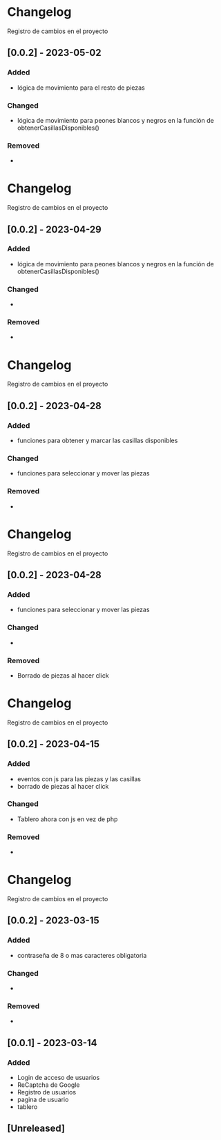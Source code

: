 # Changelog
Registro de cambios en el proyecto

## [0.0.2] - 2023-05-02
### Added
- lógica de movimiento para el resto de piezas 

### Changed
- lógica de movimiento para peones blancos y negros en la función de obtenerCasillasDisponibles()

### Removed
- 

# Changelog
Registro de cambios en el proyecto

## [0.0.2] - 2023-04-29
### Added
- lógica de movimiento para peones blancos y negros en la función de obtenerCasillasDisponibles()

### Changed
- 

### Removed
- 

# Changelog
Registro de cambios en el proyecto

## [0.0.2] - 2023-04-28
### Added
- funciones para obtener y marcar las casillas disponibles 

### Changed
- funciones para seleccionar y mover las piezas

### Removed
- 


# Changelog
Registro de cambios en el proyecto

## [0.0.2] - 2023-04-28
### Added
- funciones para seleccionar y mover las piezas

### Changed
- 

### Removed
- Borrado de piezas al hacer click

# Changelog
Registro de cambios en el proyecto

## [0.0.2] - 2023-04-15
### Added
- eventos con js para las piezas y las casillas
- borrado de piezas al hacer click
### Changed
- Tablero ahora con js en vez de php

### Removed
- 

# Changelog
Registro de cambios en el proyecto

## [0.0.2] - 2023-03-15
### Added
- contraseña de 8 o mas caracteres obligatoria 

### Changed
- 

### Removed
- 

## [0.0.1] - 2023-03-14
### Added
- Login de acceso de usuarios
- ReCaptcha de Google
- Registro de usuarios
- pagina de usuario
- tablero

## [Unreleased]
